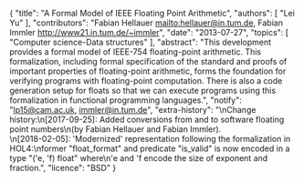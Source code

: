 {
    "title": "A Formal Model of IEEE Floating Point Arithmetic",
    "authors": [
        "Lei Yu"
    ],
    "contributors": "Fabian Hellauer <mailto:hellauer@in.tum.de>, Fabian Immler <http://www21.in.tum.de/~immler>",
    "date": "2013-07-27",
    "topics": [
        "Computer science-Data structures"
    ],
    "abstract": "This development provides a formal model of IEEE-754 floating-point arithmetic. This formalization, including formal specification of the standard and proofs of important properties of floating-point arithmetic, forms the foundation for verifying programs with floating-point computation. There is also a code generation setup for floats so that we can execute programs using this formalization in functional programming languages.",
    "notify": "lp15@cam.ac.uk, immler@in.tum.de",
    "extra-history": "\nChange history:\n[2017-09-25]: Added conversions from and to software floating point numbers\n(by Fabian Hellauer and Fabian Immler).<br>\n[2018-02-05]: 'Modernized' representation following the formalization in HOL4:\nformer \"float_format\" and predicate \"is_valid\" is now encoded in a type \"('e, 'f) float\" where\n'e and 'f encode the size of exponent and fraction.",
    "licence": "BSD"
}